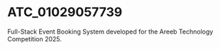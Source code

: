 # ATC_01029057739
Full-Stack Event Booking System developed for the Areeb Technology Competition 2025.
